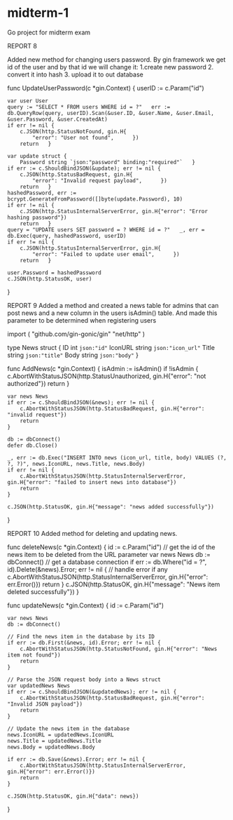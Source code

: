 # midterm-1
Go project for midterm exam

REPORT 8

Added new method for changing users password. By gin framework we get id of the user and by that id we will change it:
1.create new password 
2. convert it into hash 
3. upload it to out database

func UpdateUserPassword(c *gin.Context) {
	userID := c.Param("id")

	var user User
	query := "SELECT * FROM users WHERE id = ?"   err := db.QueryRow(query, userID).Scan(&user.ID, &user.Name, &user.Email, &user.Password, &user.CreatedAt)
	if err != nil {
		c.JSON(http.StatusNotFound, gin.H{
			"error": "User not found",      })
		return   }

	var update struct {
		Password string `json:"password" binding:"required"`   }
	if err := c.ShouldBindJSON(&update); err != nil {
		c.JSON(http.StatusBadRequest, gin.H{
			"error": "Invalid request payload",      })
		return   }
	hashedPassword, err := bcrypt.GenerateFromPassword([]byte(update.Password), 10)
	if err != nil {
		c.JSON(http.StatusInternalServerError, gin.H{"error": "Error hashing password"})
		return   }
	query = "UPDATE users SET password = ? WHERE id = ?"   _, err = db.Exec(query, hashedPassword, userID)
	if err != nil {
		c.JSON(http.StatusInternalServerError, gin.H{
			"error": "Failed to update user email",      })
		return   }

	user.Password = hashedPassword
	c.JSON(http.StatusOK, user)
}

REPORT 9
Added a method and created a news table 
for admins that can post news and a new column 
in the users isAdmin() table.  And made this parameter 
to be determined when registering users

import (
"github.com/gin-gonic/gin"
"net/http"
)

type News struct {
ID       int    `json:"id"`
IconURL  string `json:"icon_url"`
Title    string `json:"title"`
Body     string `json:"body"`
}


func AddNews(c *gin.Context) {
isAdmin := isAdmin()
if !isAdmin {
c.AbortWithStatusJSON(http.StatusUnauthorized, gin.H{"error": "not authorized"})
return
}

	var news News
	if err := c.ShouldBindJSON(&news); err != nil {
		c.AbortWithStatusJSON(http.StatusBadRequest, gin.H{"error": "invalid request"})
		return
	}

	db := dbConnect()
	defer db.Close()

	_, err := db.Exec("INSERT INTO news (icon_url, title, body) VALUES (?, ?, ?)", news.IconURL, news.Title, news.Body)
	if err != nil {
		c.AbortWithStatusJSON(http.StatusInternalServerError, gin.H{"error": "failed to insert news into database"})
		return
	}

	c.JSON(http.StatusOK, gin.H{"message": "news added successfully"})
}


REPORT 10
Added method for deleting and updating news.

func deleteNews(c *gin.Context) {
id := c.Param("id") // get the id of the news item to be deleted from the URL parameter
var news News
db := dbConnect() // get a database connection
if err := db.Where("id = ?", id).Delete(&news).Error; err != nil {
// handle error if any
c.AbortWithStatusJSON(http.StatusInternalServerError, gin.H{"error": err.Error()})
return
}
c.JSON(http.StatusOK, gin.H{"message": "News item deleted successfully"})
}

func updateNews(c *gin.Context) {
id := c.Param("id")

	var news News
	db := dbConnect()

	// Find the news item in the database by its ID
	if err := db.First(&news, id).Error; err != nil {
		c.AbortWithStatusJSON(http.StatusNotFound, gin.H{"error": "News item not found"})
		return
	}

	// Parse the JSON request body into a News struct
	var updatedNews News
	if err := c.ShouldBindJSON(&updatedNews); err != nil {
		c.AbortWithStatusJSON(http.StatusBadRequest, gin.H{"error": "Invalid JSON payload"})
		return
	}

	// Update the news item in the database
	news.IconURL = updatedNews.IconURL
	news.Title = updatedNews.Title
	news.Body = updatedNews.Body

	if err := db.Save(&news).Error; err != nil {
		c.AbortWithStatusJSON(http.StatusInternalServerError, gin.H{"error": err.Error()})
		return
	}

	c.JSON(http.StatusOK, gin.H{"data": news})
}